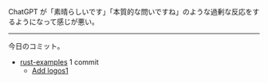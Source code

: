 ChatGPT が「素晴らしいです」「本質的な問いですね」のような過剰な反応をするようになって感じが悪い。

---

今日のコミット。

- [rust-examples](https://github.com/bouzuya/rust-examples) 1 commit
  - [Add logos1](https://github.com/bouzuya/rust-examples/commit/7b4e28a96009b84dbd7d2c0a69075975a83bfac3)

